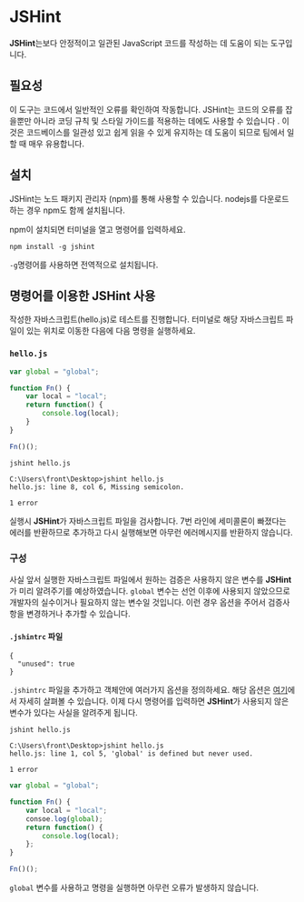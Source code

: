 # JSHint

**JSHint**는보다 안정적이고 일관된 JavaScript 코드를 작성하는 데 도움이 되는 도구입니다. 

## 필요성

이 도구는 코드에서 일반적인 오류를 확인하여 작동합니다. JSHint는 코드의 오류를 잡을뿐만 아니라 코딩 규칙 및 스타일 가이드를 적용하는 데에도 사용할 수 있습니다 . 이것은 코드베이스를 일관성 있고 쉽게 읽을 수 있게 유지하는 데 도움이 되므로 팀에서 일할 때 매우 유용합니다.

## 설치

JSHint는 노드 패키지 관리자 (npm)를 통해 사용할 수 있습니다. nodejs를 다운로드하는 경우 npm도 함께 설치됩니다.

npm이 설치되면 터미널을 열고 명령어를 입력하세요.

```
npm install -g jshint
```

`-g`명령어를 사용하면 전역적으로 설치됩니다.

## 명령어를 이용한 JSHint 사용

작성한 자바스크립트(hello.js)로 테스트를 진행합니다. 터미널로 해당 자바스크립트 파일이 있는 위치로 이동한 다음에 다음 명령을 실행하세요.

### `hello.js`
```javascript
var global = "global";

function Fn() {
    var local = "local";
    return function() {
        console.log(local);
    }
}

Fn()();
```

```
jshint hello.js
```

```
C:\Users\front\Desktop>jshint hello.js
hello.js: line 8, col 6, Missing semicolon.

1 error
```

실행시 **JSHint**가 자바스크립트 파일을 검사합니다. 7번 라인에 세미콜론이 빠졌다는 에러를 반환하므로 추가하고 다시 실행해보면 아무런 에러메시지를 반환하지 않습니다.

### 구성

사실 앞서 실행한 자바스크립트 파일에서 원하는 검증은 사용하지 않은 변수를 **JSHint**가 미리 알려주기를 예상하였습니다. `global` 변수는 선언 이후에 사용되지 않았으므로 개발자의 실수이거나 필요하지 않는 변수일 것입니다. 이런 경우 
옵션을 주어서 검증사항을 변경하거나 추가할 수 있습니다.

#### `.jshintrc` 파일
```
{
  "unused": true
}
```

`.jshintrc` 파일을 추가하고 객체안에 여러가지 옵션을 정의하세요. 해당 옵션은 [여기](http://jshint.com/docs/options/)에서 자세히 살펴볼 수 있습니다. 이제 다시 명령어를 입력하면 **JSHint**가 사용되지 않은 변수가 있다는 사실을 알려주게 됩니다.

```
jshint hello.js
```

```
C:\Users\front\Desktop>jshint hello.js
hello.js: line 1, col 5, 'global' is defined but never used.

1 error
```

```javascript
var global = "global";

function Fn() {
    var local = "local";
    consoe.log(global);
    return function() {
        console.log(local);
    };
}

Fn()();
```

`global` 변수를 사용하고 명령을 실행하면 아무런 오류가 발생하지 않습니다.

